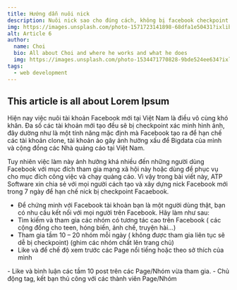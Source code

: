 ```yaml
---
title: Hướng dẫn nuôi nick
description: Nuôi nick sao cho đúng cách, không bị facebook checkpoint là điều không hề đơn giản, bài viết này sẽ giúp các bạn hạn chế phần nào
img: https://images.unsplash.com/photo-1571723141898-68dfa1e50431?ixlib=rb-1.2.1&ixid=eyJhcHBfaWQiOjEyMDd9&auto=format&fit=crop&w=800&q=60
alt: Article 6
author: 
  name: Choi
  bio: All about Choi and where he works and what he does
  img: https://images.unsplash.com/photo-1534471770828-9bde524ee634?ixlib=rb-1.2.1&ixid=eyJhcHBfaWQiOjEyMDd9&auto=format&fit=crop&w=800&q=60
tags: 
  - web development
---
```

## This article is all about Lorem Ipsum

Hiện nay việc nuôi tài khoản Facebook mới tại Việt Nam là điều vô cùng khó khăn. Đa số các tài khoản mới tạo đều sẽ bị checkpoint xác minh hình ảnh, đây dường như là một tính năng mặc định mà Facebook tạo ra để hạn chế các tài khoản clone, tài khoản ảo gây ảnh hưởng xấu để Bigdata của mình và cộng đồng các Nhà quảng cáo tại Việt Nam.

Tuy nhiên việc làm này ảnh hưởng khá nhiều đến những người dùng Facebook với mục đích tham gia mạng xã hội này hoặc dùng để phục vụ cho mục đích công việc và chạy quảng cáo. Vì vậy trong bài viết này, ATP Software xin chia sẻ với mọi người cách tạo và xây dựng nick Facebook mới trong 7 ngày để hạn chế nick bị checkpoint Facaebook.

<ul>
  <li>Để chứng minh với Facebook tài khoản bạn là một người dùng thật, bạn có nhu cầu kết nối với mọi người trên Facebook. Hãy làm như sau:</li>
  <li>Tìm kiếm và tham gia các nhóm có tương tác cao trên Facebook ( các cộng đồng cho teen, hóng biến, ảnh chế, truyện hài…)</li>
  <li>Tham gia tầm 10 – 20 nhóm mỗi ngày ( không được tham gia liên tục sẽ dễ bị checkpoint) (ghim các nhóm chất lên trang chủ)</li>
  <li>Like và để chế độ xem trước các Page nổi tiếng hoặc theo sở thích của mình</li>
</ul>
- Like và bình luận các tầm 10 post trên các Page/Nhóm vừa tham gia.
- Chủ động tag, kết bạn thủ công với các thành viên Page/Nhóm
